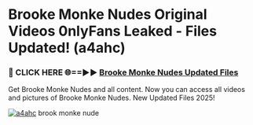 # Brooke Monke Nudes Original Videos 0nlyFans Leaked - Files Updated! (a4ahc)

<h3>🔴 CLICK HERE 🌐==►► <a href="https://tinyurl.com/52m3yx9h" rel="nofollow">Brooke Monke Nudes Updated Files</a></h3>

Get Brooke Monke Nudes and all content. Now you can access all videos and pictures of Brooke Monke Nudes. New Updated Files 2025!

[![a4ahc](https://i.imgur.com/TnHtlc8.gif)](https://tinyurl.com/52m3yx9h)
brook monke nude